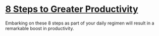 
# [8 Steps to Greater Productivity](https://www.mindhaste.com/t/productivity/8-steps-to-greater-productivity-24)

Embarking on these 8 steps as part of your daily regimen will result in a remarkable boost in productivity.
    